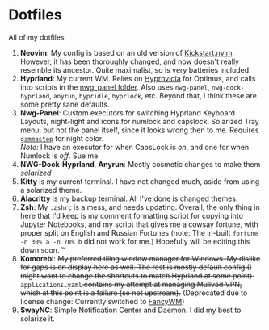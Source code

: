 # Dotfiles

All of my dotfiles

1. **Neovim**: My config is based on an old version of [Kickstart.nvim](https://github.com/nvim-lua/kickstart.nvim). However, it has been thoroughly changed, and now doesn't really resemble its ancestor. Quite maximalist, so is very batteries included.
2. **Hyprland**: My current WM. Relies on [Hyprnvidia](https://github.com/rgarber11/small_scripts/tree/master/hyprnvidia) for Optimus, and calls into scripts in the [nwg_panel folder](nwg-panel/executors/keyboard_layout.py). Also uses `nwg-panel`, `nwg-dock-hyprland`, `anyrun`, `hypridle`, `hyprlock`, etc. Beyond that, I think these are some pretty sane defaults.
3. **Nwg-Panel**: Custom executors for switching Hyprland Keyboard Layouts, night-light and icons for numlock and capslock. Solarized Tray menu, but not the panel itself, since it looks wrong then to me. Requires [`gammastep`](https://gitlab.com/chinstrap/gammastep) for night color.  
   _Note:_ I have an executor for when CapsLock is _on_, and one for when Numlock is _off_. Sue me.
4. **NWG-Dock-Hyprland**, **Anyrun**: Mostly cosmetic changes to make them _solarized_
5. **Kitty** is my current terminal. I have not changed much, aside from using a solarized theme.
6. **Alacritty** is my backup terminal. All I've done is changed themes.
7. **Zsh**: My `.zshrc` is a mess, and needs updating. Overall, the only thing in here that I'd keep is my comment formatting script for copying into Jupyter Notebooks, and my script that gives me a cowsay fortune, with proper split on English and Russian Fortunes (note: The in-built `fortune -n 30% a -n 70% b` did not work for me.) Hopefully will be editing this down soon. :tm:
8. **Komorebi**: ~~My preferred tiling window manager for Windows. My dislike for gaps is on display here as well. The rest is mostly default config (I might want to change the shortcuts to match Hyprland at some point). `applications.yaml` contains my attempt at managing Mullvad VPN, which at this point is a failure (so not upstream).~~ (Deprecated due to license change: Currently switched to [FancyWM](https://github.com/FancyWM/fancywm))
9. **SwayNC**: Simple Notification Center and Daemon. I did my best to solarize it.
